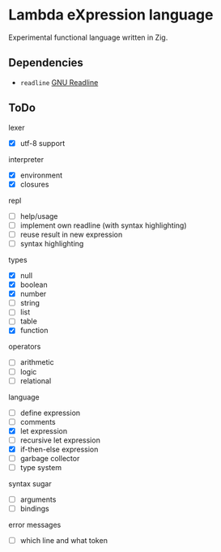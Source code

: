 # Lambda eXpression language

Experimental functional language written in Zig.

## Dependencies

- `readline` [GNU Readline](https://tiswww.cwru.edu/php/chet/readline/rltop.html)

## ToDo


lexer

- [x] utf-8 support

interpreter

- [x] environment
- [x] closures

repl

- [ ] help/usage
- [ ] implement own readline (with syntax highlighting)
- [ ] reuse result in new expression
- [ ] syntax highlighting

types

- [x] null
- [x] boolean
- [x] number
- [ ] string
- [ ] list
- [ ] table
- [x] function

operators

- [ ] arithmetic
- [ ] logic
- [ ] relational

language

- [ ] define expression
- [ ] comments
- [x] let expression
- [ ] recursive let expression
- [x] if-then-else expression
- [ ] garbage collector
- [ ] type system

syntax sugar

- [ ] arguments
- [ ] bindings

error messages

- [ ] which line and what token
